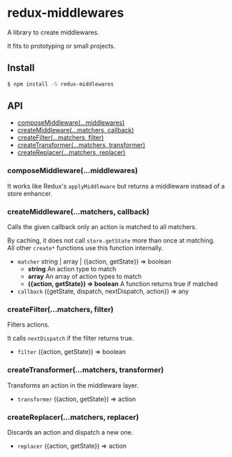 # redux-middlewares
A library to create middlewares.

It fits to prototyping or small projects.

## Install
```bash
$ npm install -S redux-middlewares
```

## API
- [composeMiddleware(...middlewares)](#composemiddlewaremiddlewares)
- [createMiddleware(...matchers, callback)](#createmiddlewarematchers-callback)
- [createFilter(...matchers, filter)](#createfiltermatchers-filter)
- [createTransformer(...matchers, transformer)](#createtransformermatchers-transformer)
- [createReplacer(...matchers, replacer)](#createreplacermatchers-replacer)

### composeMiddleware(...middlewares)
It works like Redux's `applyMiddleware` but returns a middleware instead of a store enhancer.

### createMiddleware(...matchers, callback)
Calls the given callback only an action is matched to all matchers.

By caching, it does not call `store.getState` more than once at matching.  
All other `create*` functions use this function internally.  

- `matcher` string | array | ({action, getState}) => boolean
  - **string** An action type to match
  - **array** An array of action types to match
  - **({action, getState}) => boolean** A function returns true if matched
- `callback` ({getState, dispatch, nextDispatch, action}) => any

### createFilter(...matchers, filter)
Filters actions.

It calls `nextDispatch` if the filter returns true.  

- `filter` ({action, getState}) => boolean

### createTransformer(...matchers, transformer)
Transforms an action in the middleware layer.

- `transformer` ({action, getState}) => action

### createReplacer(...matchers, replacer)
Discards an action and dispatch a new one.

- `replacer` ({action, getState}) => action
